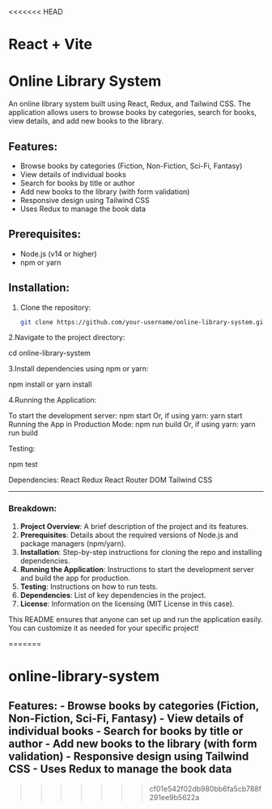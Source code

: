 <<<<<<< HEAD
# React + Vite

# Online Library System

An online library system built using React, Redux, and Tailwind CSS. The application allows users to browse books by categories, search for books, view details, and add new books to the library.

## Features:
- Browse books by categories (Fiction, Non-Fiction, Sci-Fi, Fantasy)
- View details of individual books
- Search for books by title or author
- Add new books to the library (with form validation)
- Responsive design using Tailwind CSS
- Uses Redux to manage the book data

## Prerequisites:
- Node.js (v14 or higher)
- npm or yarn

## Installation:

1. Clone the repository:

   ```bash
   git clone https://github.com/your-username/online-library-system.git


2.Navigate to the project directory:

cd online-library-system

3.Install dependencies using npm or yarn:

npm install or yarn install
  
4.Running the Application:


To start the development server:
npm start
Or, if using yarn:
yarn start
Running the App in Production Mode:
npm run build
Or, if using yarn:
yarn run build

Testing:

npm test

Dependencies:
React
Redux
React Router DOM
Tailwind CSS




---

### Breakdown:
1. **Project Overview**: A brief description of the project and its features.
2. **Prerequisites**: Details about the required versions of Node.js and package managers (npm/yarn).
3. **Installation**: Step-by-step instructions for cloning the repo and installing dependencies.
4. **Running the Application**: Instructions to start the development server and build the app for production.
5. **Testing**: Instructions on how to run tests.
6. **Dependencies**: List of key dependencies in the project.
7. **License**: Information on the licensing (MIT License in this case).

This README ensures that anyone can set up and run the application easily. You can customize it as needed for your specific project!




=======
# online-library-system
## Features: - Browse books by categories (Fiction, Non-Fiction, Sci-Fi, Fantasy) - View details of individual books - Search for books by title or author - Add new books to the library (with form validation) - Responsive design using Tailwind CSS - Uses Redux to manage the book data
>>>>>>> cf01e542f02db980bb6fa5cb788f291ee9b5622a
